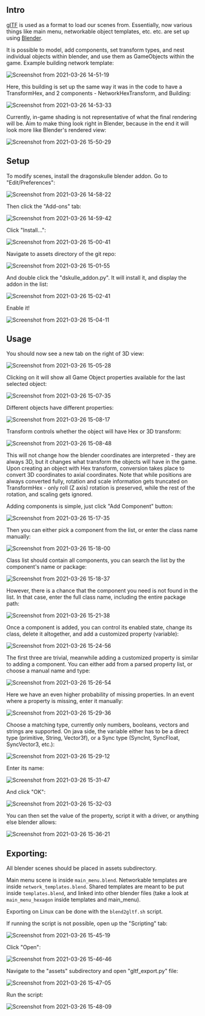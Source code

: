 ## Intro

[glTF](https://www.khronos.org/gltf/) is used as a format to load our scenes from. Essentially, now various things like main menu, networkable object templates, etc. etc. are set up using [Blender](https://www.blender.org/).

It is possible to model, add components, set transform types, and nest individual objects within blender, and use them as GameObjects within the game. Example building network template:

![Screenshot from 2021-03-26 14-51-19](./images/gltf/1_building_example.jpg)

Here, this building is set up the same way it was in the code to have a TransformHex, and 2 components - NetworkHexTransform, and Building:

![Screenshot from 2021-03-26 14-53-33](./images/gltf/2_building_components.jpg)

Currently, in-game shading is not representative of what the final rendering will be. Aim to make thing look right in Blender, because in the end it will look more like Blender's rendered view:

![Screenshot from 2021-03-26 15-50-29](./images/gltf/3_rendered_view.jpg)

## Setup

To modify scenes, install the dragonskulle blender addon. Go to "Edit/Preferences":

![Screenshot from 2021-03-26 14-58-22](./images/gltf/4_preferences.jpg)

Then click the "Add-ons" tab:

![Screenshot from 2021-03-26 14-59-42](./images/gltf/5_addons.png)

Click "Install...":

![Screenshot from 2021-03-26 15-00-41](./images/gltf/6_install.jpg)

Navigate to assets directory of the git repo:

![Screenshot from 2021-03-26 15-01-55](./images/gltf/7_path.jpg)

And double click the "dskulle\_addon.py". It will install it, and display the addon in the list:

![Screenshot from 2021-03-26 15-02-41](./images/gltf/8_select.jpg)

Enable it!

![Screenshot from 2021-03-26 15-04-11](./images/gltf/9_enable.jpg)

## Usage

You should now see a new tab on the right of 3D view:

![Screenshot from 2021-03-26 15-05-28](./images/gltf/10_tab.jpg)

Clicking on it will show all Game Object properties available for the last selected object:

![Screenshot from 2021-03-26 15-07-35](./images/gltf/11_selected.jpg)

Different objects have different properties:

![Screenshot from 2021-03-26 15-08-17](./images/gltf/12_other.jpg)

Transform controls whether the object will have Hex or 3D transform:

![Screenshot from 2021-03-26 15-08-48](./images/gltf/13_transform.jpg)

This will not change how the blender coordinates are interpreted - they are always 3D, but it changes what transform the objects will have in the game. Upon creating an object with Hex transform, conversion takes place to convert 3D coordinates to axial coordinates. Note that while positions are always converted fully, rotation and scale information gets truncated on TransformHex - only roll (Z axis) rotation is preserved, while the rest of the rotation, and scaling gets ignored.

Adding components is simple, just click "Add Component" button:

![Screenshot from 2021-03-26 15-17-35](./images/gltf/14_add_component.jpg)

Then you can either pick a component from the list, or enter the class name manually:

![Screenshot from 2021-03-26 15-18-00](./images/gltf/15_choices.jpg)

Class list should contain all components, you can search the list by the component's name or package:

![Screenshot from 2021-03-26 15-18-37](./images/gltf/16_list.jpg)

However, there is a chance that the component you need is not found in the list. In that case, enter the full class name, including the entire package path:

![Screenshot from 2021-03-26 15-21-38](./images/gltf/17_exact.jpg)

Once a component is added, you can control its enabled state, change its class, delete it altogether, and add a customized property (variable):

![Screenshot from 2021-03-26 15-24-56](./images/gltf/18_added.jpg)

The first three are trivial, meanwhile adding a customized property is similar to adding a component. You can either add from a parsed property list, or choose a manual name and type:

![Screenshot from 2021-03-26 15-26-54](./images/gltf/19_add_property.jpg)

Here we have an even higher probability of missing properties. In an event where a property is missing, enter it manually:

![Screenshot from 2021-03-26 15-29-36](./images/gltf/20_type_property.jpg)

Choose a matching type, currently only numbers, booleans, vectors and strings are supported. On java side, the variable either has to be a direct type (primitive, String, Vector3f), or a Sync type (SyncInt, SyncFloat, SyncVector3, etc.):

![Screenshot from 2021-03-26 15-29-12](./images/gltf/21_prop_type.jpg)

Enter its name:

![Screenshot from 2021-03-26 15-31-47](./images/gltf/22_prop_name.jpg)

And click "OK":

![Screenshot from 2021-03-26 15-32-03](./images/gltf/23_clicked_ok.jpg)

You can then set the value of the property, script it with a driver, or anything else blender allows:

![Screenshot from 2021-03-26 15-36-21](./images/gltf/24_blender_drivers.jpg)

## Exporting:

All blender scenes should be placed in assets subdirectory.

Main menu scene is inside `main_menu.blend`. Networkable templates are inside `network_templates.blend`. Shared templates are meant to be put inside `templates.blend`, and linked into other blender files (take a look at `main_menu_hexagon` inside templates and main\_menu).

Exporting on Linux can be done with the `blend2gltf.sh` script.

If running the script is not possible, open up the "Scripting" tab:

![Screenshot from 2021-03-26 15-45-19](./images/gltf/25_scripting.jpg)

Click "Open":

![Screenshot from 2021-03-26 15-46-46](./images/gltf/26_open.jpg)

Navigate to the "assets" subdirectory and open "gltf\_export.py" file:

![Screenshot from 2021-03-26 15-47-05](./images/gltf/27_path.jpg)

Run the script:

![Screenshot from 2021-03-26 15-48-09](./images/gltf/28_run.jpg)


